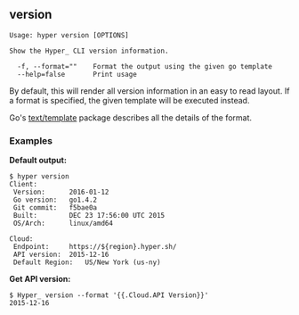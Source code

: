 ## version

    Usage: hyper version [OPTIONS]

    Show the Hyper_ CLI version information.

      -f, --format=""    Format the output using the given go template
      --help=false       Print usage

By default, this will render all version information in an easy to read layout. If a format is specified, the given template will be executed instead.

Go's [text/template](http://golang.org/pkg/text/template/) package describes all the details of the format.

### Examples

**Default output:**

    $ hyper version
	Client:
	 Version:      2016-01-12
	 Go version:   go1.4.2
	 Git commit:   f5bae0a
	 Built:        DEC 23 17:56:00 UTC 2015
	 OS/Arch:      linux/amd64

	Cloud:
	 Endpoint:     https://${region}.hyper.sh/
	 API version:  2015-12-16
	 Default Region:   US/New York (us-ny)

**Get API version:**

    $ Hyper_ version --format '{{.Cloud.API Version}}'
	2015-12-16
